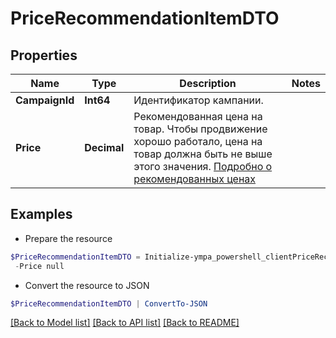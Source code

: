 # PriceRecommendationItemDTO
## Properties

Name | Type | Description | Notes
------------ | ------------- | ------------- | -------------
**CampaignId** | **Int64** | Идентификатор кампании. | 
**Price** | **Decimal** | Рекомендованная цена на товар. Чтобы продвижение хорошо работало, цена на товар должна быть не выше этого значения. [Подробно о рекомендованных ценах](https://yandex.ru/support/marketplace/marketing/campaigns.html#prices)  | 

## Examples

- Prepare the resource
```powershell
$PriceRecommendationItemDTO = Initialize-ympa_powershell_clientPriceRecommendationItemDTO  -CampaignId null `
 -Price null
```

- Convert the resource to JSON
```powershell
$PriceRecommendationItemDTO | ConvertTo-JSON
```

[[Back to Model list]](../README.md#documentation-for-models) [[Back to API list]](../README.md#documentation-for-api-endpoints) [[Back to README]](../README.md)

